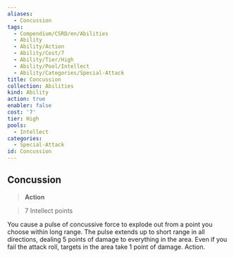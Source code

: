 ```yaml
---
aliases:
  - Concussion
tags:
  - Compendium/CSRD/en/Abilities
  - Ability
  - Ability/Action
  - Ability/Cost/7
  - Ability/Tier/High
  - Ability/Pool/Intellect
  - Ability/Categories/Special-Attack
title: Concussion
collection: Abilities
kind: Ability
action: true
enabler: false
cost: '7'
tier: High
pools:
  - Intellect
categories:
  - Special-Attack
id: Concussion
---
```

## Concussion    
>**Action**    
>7 Intellect points  
    
You cause a pulse of concussive force to explode out from a point you choose within long range. The pulse extends up to short range in all directions, dealing 5 points of damage to everything in the area. Even if you fail the attack roll, targets in the area take 1 point of damage. Action.
